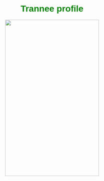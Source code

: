 <httml>
<head> <title> Profile </title>
<h1 style="text-align: center;"> <font color="green" face="arial"> Trannee profile </h1>
<center> <img src="mm.png" height="500" width="300"> </center>
</head>
<body>
</body>
</html>
